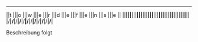 ____ ____ ____ ____ ____ ____ ____ ____ ____ ____ ____ ____ 
||t |||o |||w |||e |||r |||d |||e |||f |||e |||n |||s |||e ||
||__|||__|||__|||__|||__|||__|||__|||__|||__|||__|||__|||__||
|/__\|/__\|/__\|/__\|/__\|/__\|/__\|/__\|/__\|/__\|/__\|/__\|

Beschreibung folgt